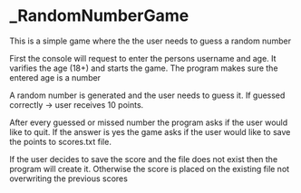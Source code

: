 # _RandomNumberGame

This is a simple game where the the user needs to guess a random number

First the console will request to enter the persons username and age. It varifies the age (18+) and starts the game.
The program makes sure the entered age is a number 

A random number is generated and the user needs to guess it. If guessed correctly -> user receives 10 points.

After every guessed or missed number the program asks if the user would like to quit. 
If the answer is yes the game asks if the user would like to save the points to scores.txt file. 

If the user decides to save the score and the file does not exist then the program will create it. 
Otherwise the score is placed on the existing file not overwriting the previous scores
